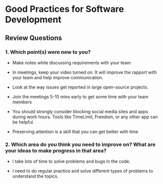# Good Practices for Software Development

## Review Questions

### 1. Which point(s) were new to you?

* Make notes while discussing requirements with your team

* In meetings, keep your video turned on. It will improve the rapport with your team and help improve communication.

* Look at the way issues get reported in large open-source projects.

* Join the meetings 5-10 mins early to get some time with your team members

* You should strongly consider blocking social media sites and apps during work hours. Tools like TimeLimit, Freedom, or any other app can be helpful.

* Preserving attention is a skill that you can get better with time

### 2. Which area do you think you need to improve on? What are your ideas to make progress in that area?

* I take lots of time to solve problems and bugs in the code.

* I need to do regular practice and solve different types of problems to understand the topics.
